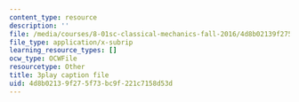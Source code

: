 ```yaml
---
content_type: resource
description: ''
file: /media/courses/8-01sc-classical-mechanics-fall-2016/4d8b02139f275f73bc9f221c7158d53d_DSk8HTcB7x0.vtt
file_type: application/x-subrip
learning_resource_types: []
ocw_type: OCWFile
resourcetype: Other
title: 3play caption file
uid: 4d8b0213-9f27-5f73-bc9f-221c7158d53d
---
```

